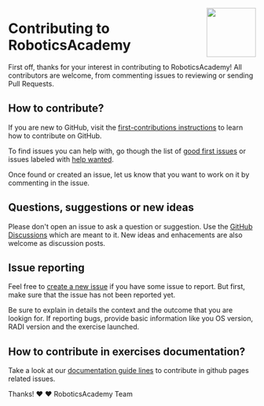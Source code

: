 <a href="https://mmg-ai.com/en/"><img src="https://jderobot.github.io/assets/images/logo.png" width="100 " align="right" /></a>

# Contributing to RoboticsAcademy

First off, thanks for your interest in contributing to RoboticsAcademy! All contributors are welcome, from commenting issues to reviewing or sending Pull Requests.

## How to contribute?

If you are new to GitHub, visit the [first-contributions instructions](https://github.com/firstcontributions/first-contributions/blob/master/README.md) to learn how to contribute on GitHub.

To find issues you can help with, go though the list of [good first issues](https://github.com/JdeRobot/RoboticsAcademy/issues?q=is%3Aissue+is%3Aopen+label%3Agood-first-issue) or issues labeled with [help wanted](https://github.com/JdeRobot/RoboticsAcademy/issues?q=is%3Aissue+is%3Aopen+label%3A%22help+wanted%22).

Once found or created an issue, let us know that you want to work on it by commenting in the issue.

## Questions, suggestions or new ideas

Please don't open an issue to ask a question or suggestion. Use the [GitHub Discussions](https://github.com/JdeRobot/RoboticsAcademy/discussions) which are meant to it. New ideas and enhacements are also welcome as discussion posts.

## Issue reporting

Feel free to [create a new issue](https://github.com/sayanarijit/xplr/issues/new) if you have some issue to report. But first, make sure that the issue has not been reported yet.

Be sure to explain in details the context and the outcome that you are lookign for. If reporting bugs, provide basic information like you OS version, RADI version and the exercise launched.

## How to contribute in exercises documentation?

Take a look at our [documentation guide lines](https://jderobot.github.io/RoboticsAcademy/developer_guide) to contribute in github pages related issues.

Thanks! :heart: :heart:
RoboticsAcademy Team
